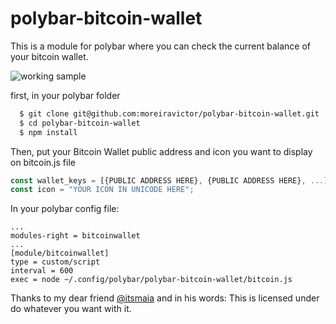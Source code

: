 # polybar-bitcoin-wallet

This is a module for polybar where you can check the current balance of your bitcoin wallet.

![working sample](https://i.imgur.com/HQiOwUR.jpg)

first, in your polybar folder
```bash
  $ git clone git@github.com:moreiravictor/polybar-bitcoin-wallet.git
  $ cd polybar-bitcoin-wallet
  $ npm install
```
Then, put your Bitcoin Wallet public address and icon you want to display on bitcoin.js file  

```javascript
const wallet_keys = [{PUBLIC ADDRESS HERE}, {PUBLIC ADDRESS HERE}, ...];
const icon = "YOUR ICON IN UNICODE HERE";
```
In your polybar config file:
```
...
modules-right = bitcoinwallet
...
[module/bitcoinwallet]
type = custom/script
interval = 600
exec = node ~/.config/polybar/polybar-bitcoin-wallet/bitcoin.js
```
Thanks to my dear friend [@itsmaia](https://github.com/itsmaia) and in his words:
This is licensed under do whatever you want with it.
